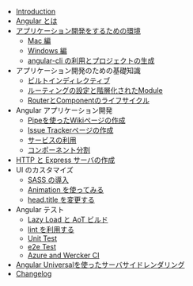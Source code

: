 * [Introduction](README.md)
* [Angular とは](angularとは.md)
* [アプリケーション開発をするための環境](installation.md)
  * [Mac 編](installation-mac.md)
  * [Windows 編](installation-windows.md)
  * [angular-cli の利用とプロジェクトの生成](angular-cli.md)
* アプリケーション開発のための基礎知識
  * [ビルトインディレクティブ](ビルトインディレクティブ.md)
  * [ルーティングの設定と階層化されたModule](routing.md)
  * [RouterとComponentのライフサイクル](ライフサイクル.md)
* Angular アプリケーション開発
  * [Pipeを使ったWikiページの作成](pipeの利用.md)
  * [Issue Trackerページの作成](issue-trackerの作成.md)
  * [サービスの利用](service.md)
  * [コンポーネント分割](コンポーネント分割.md)
* [HTTP と Express サーバの作成](http.md)
* UI のカスタマイズ
  * [SASS の導入](sassの導入.md)
  * [Animation を使ってみる](animation.md)
  * [head.title を変更する](titleを変更する.md)
* Angular テスト
  * [Lazy Load と AoT ビルド](lazy-load.md)
  * [lint を利用する](lintを利用する.md)
  * [Unit Test](unit-test.md)
  * [e2e Test](e2e-test.md)
  * [Azure and Wercker CI](azure-and-werker-ci.md)
* [Angular Universalを使ったサーバサイドレンダリング](サーバサイドレンダリング.md)
* [Changelog](changelog.md)
